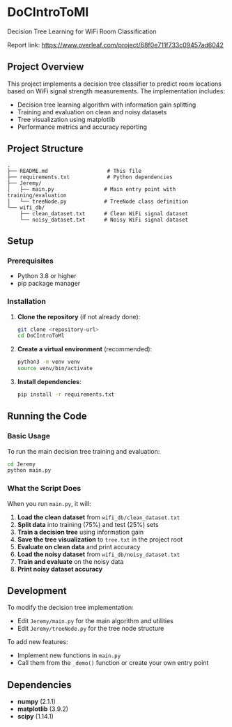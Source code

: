 # DoCIntroToMl

Decision Tree Learning for WiFi Room Classification

Report link: https://www.overleaf.com/project/68f0e711f733c09457ad6042

## Project Overview

This project implements a decision tree classifier to predict room locations based on WiFi signal strength measurements. The implementation includes:

- Decision tree learning algorithm with information gain splitting
- Training and evaluation on clean and noisy datasets
- Tree visualization using matplotlib
- Performance metrics and accuracy reporting

## Project Structure

```
.
├── README.md                   # This file
├── requirements.txt            # Python dependencies
├── Jeremy/
│   ├── main.py                # Main entry point with training/evaluation
│   └── treeNode.py            # TreeNode class definition
└── wifi_db/
    ├── clean_dataset.txt      # Clean WiFi signal dataset
    └── noisy_dataset.txt      # Noisy WiFi signal dataset
```

## Setup

### Prerequisites

- Python 3.8 or higher
- pip package manager

### Installation

1. **Clone the repository** (if not already done):
   ```bash
   git clone <repository-url>
   cd DoCIntroToMl
   ```

2. **Create a virtual environment** (recommended):
   ```bash
   python3 -m venv venv
   source venv/bin/activate
   ```

3. **Install dependencies**:
   ```bash
   pip install -r requirements.txt
   ```

## Running the Code

### Basic Usage

To run the main decision tree training and evaluation:

```bash
cd Jeremy
python main.py
```

### What the Script Does

When you run `main.py`, it will:

1. **Load the clean dataset** from `wifi_db/clean_dataset.txt`
2. **Split data** into training (75%) and test (25%) sets
3. **Train a decision tree** using information gain
4. **Save the tree visualization** to `tree.txt` in the project root
5. **Evaluate on clean data** and print accuracy
6. **Load the noisy dataset** from `wifi_db/noisy_dataset.txt`
7. **Train and evaluate** on the noisy data
8. **Print noisy dataset accuracy**

## Development

To modify the decision tree implementation:
- Edit `Jeremy/main.py` for the main algorithm and utilities
- Edit `Jeremy/treeNode.py` for the tree node structure

To add new features:
- Implement new functions in `main.py`
- Call them from the `_demo()` function or create your own entry point

## Dependencies

- **numpy** (2.1.1)
- **matplotlib** (3.9.2)
- **scipy** (1.14.1)
